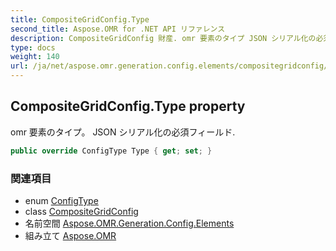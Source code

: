 ```yaml
---
title: CompositeGridConfig.Type
second_title: Aspose.OMR for .NET API リファレンス
description: CompositeGridConfig 財産. omr 要素のタイプ JSON シリアル化の必須フィールド.
type: docs
weight: 140
url: /ja/net/aspose.omr.generation.config.elements/compositegridconfig/type/
---
```

## CompositeGridConfig.Type property

omr 要素のタイプ。 JSON シリアル化の必須フィールド.

```csharp
public override ConfigType Type { get; set; }
```

### 関連項目

* enum [ConfigType](../../../aspose.omr.generation.config.enums/configtype/)
* class [CompositeGridConfig](../)
* 名前空間 [Aspose.OMR.Generation.Config.Elements](../../compositegridconfig/)
* 組み立て [Aspose.OMR](../../../)


